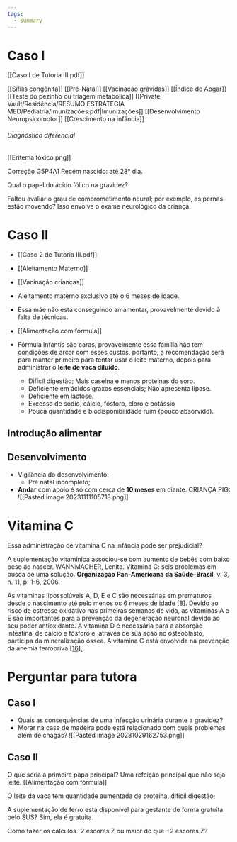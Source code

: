 ```yaml
---
tags:
  - summary
---
```


# Caso I 
[[Caso I de Tutoria III.pdf]]

[[Sífilis congênita]]
[[Pré-Natal]]
[[Vacinação grávidas]]
[[Índice de Apgar]]
[[Teste do pezinho ou triagem metabólica]]
[[Private Vault/Residência/RESUMO ESTRATEGIA MED/Pediatria/Imunizações.pdf|Imunizações]]
[[Desenvolvimento Neuropsicomotor]]
[[Crescimento na infância]]
###### Diagnóstico diferencial
[[Eritema tóxico.png]]

Correção 
G5P4A1
Recém nascido: até 28° dia. 

Qual o papel do ácido fólico na gravidez? 

Faltou avaliar o grau de comprometimento neural; por exemplo, as pernas estão movendo? Isso envolve o exame neurológico da criança. 



# Caso II
* [[Caso 2 de Tutoria III.pdf]]
* [[Aleitamento Materno]]
* [[Vacinação crianças]]

* Aleitamento materno exclusivo até o 6 meses de idade. 
* Essa mãe não está conseguindo amamentar, provavelmente devido à falta de técnicas. 
* [[Alimentação com fórmula]]
* Fórmula infantis são caras, provavelmente essa família não tem condições de arcar com esses custos, portanto, a recomendação será para manter primeiro para tentar usar o leite materno, depois para administrar o __leite de vaca diluído__. 
	* Difícil digestão; Mais caseína e menos proteínas do soro.
	* Deficiente em ácidos graxos essenciais; Não apresenta lipase.
	* Deficiente em lactose.
	* Excesso de sódio, cálcio, fósforo, cloro e potássio
	* Pouca quantidade e biodisponibilidade ruim (pouco absorvido).
## Introdução alimentar
## Desenvolvimento
* Vigilância do desenvolvimento:
	* Pré natal incompleto; 
* __Andar__ com apoio é só com cerca de __10 meses__ em diante. 
CRIANÇA PIG: 
![[Pasted image 20231111105718.png]]

# Vitamina C
Essa administração de vitamina C na infância pode ser prejudicial? 

A suplementação vitamínica associou-se com aumento de bebês com baixo peso ao nascer.
WANNMACHER, Lenita. Vitamina C: seis problemas em busca de uma solução. **Organização Pan-Americana da Saúde–Brasil**, v. 3, n. 11, p. 1-6, 2006.

As vitaminas lipossolúveis A, D, E e C são necessárias em prematuros desde o nascimento até pelo menos os 6 meses [de idade [8].](https://www.sciencedirect.com/science/article/pii/S0929693X16305334?via%3Dihub#bib0135) Devido ao risco de estresse oxidativo nas primeiras semanas de vida, as vitaminas A e E são importantes para a prevenção da degeneração neuronal devido ao seu poder antioxidante. A vitamina D é necessária para a absorção intestinal de cálcio e fósforo e, através de sua ação no osteoblasto, participa da mineralização óssea. A vitamina C está envolvida na prevenção da anemia ferropriva [[16].](https://www.sciencedirect.com/science/article/pii/S0929693X16305334?via%3Dihub#bib0175)


# Perguntar para tutora
## Caso I
* Quais as consequências de uma infecção urinária durante a gravidez? 
* Morar na casa de madeira pode está relacionado com quais problemas além de chagas? 
![[Pasted image 20231029162753.png]]

## Caso II
O que seria a primeira papa principal? Uma refeição principal que não seja leite. [[Alimentação com fórmula]]

O leite da vaca tem quantidade aumentada de proteína, difícil digestão; 

A suplementação de ferro está disponível para gestante de forma gratuita pelo SUS? Sim, ela é gratuita. 

Como fazer os cálculos -2 escores Z ou maior do que +2 escores Z? 